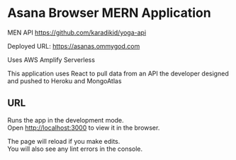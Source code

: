 # Asana Browser MERN Application

MEN API
https://github.com/karadikid/yoga-api

Deployed URL:
https://asanas.ommygod.com

Uses AWS Amplify Serverless

This application uses React to pull data from an API the developer designed and pushed to Heroku and MongoAtlas

## URL

Runs the app in the development mode.<br />
Open [http://localhost:3000](http://localhost:3000) to view it in the browser.

The page will reload if you make edits.<br />
You will also see any lint errors in the console.
